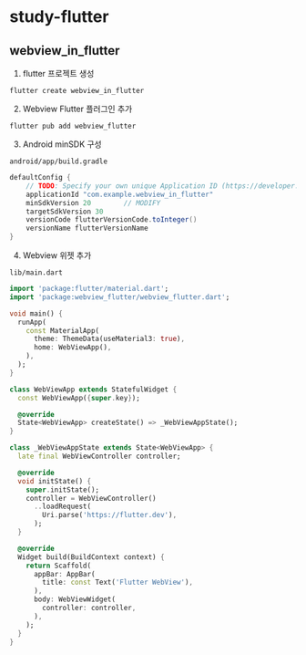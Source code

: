 # study-flutter

## webview_in_flutter

1. flutter 프로젝트 생성

```shell
flutter create webview_in_flutter
```

2. Webview Flutter 플러그인 추가

```shell
flutter pub add webview_flutter
```

3. Android minSDK 구성

`android/app/build.gradle`

```gradle
defaultConfig {
    // TODO: Specify your own unique Application ID (https://developer.android.com/studio/build/application-id.html).
    applicationId "com.example.webview_in_flutter"
    minSdkVersion 20        // MODIFY
    targetSdkVersion 30
    versionCode flutterVersionCode.toInteger()
    versionName flutterVersionName
}
```

4. Webview 위젯 추가

`lib/main.dart`

```dart
import 'package:flutter/material.dart';
import 'package:webview_flutter/webview_flutter.dart';

void main() {
  runApp(
    const MaterialApp(
      theme: ThemeData(useMaterial3: true),
      home: WebViewApp(),
    ),
  );
}

class WebViewApp extends StatefulWidget {
  const WebViewApp({super.key});

  @override
  State<WebViewApp> createState() => _WebViewAppState();
}

class _WebViewAppState extends State<WebViewApp> {
  late final WebViewController controller;

  @override
  void initState() {
    super.initState();
    controller = WebViewController()
      ..loadRequest(
        Uri.parse('https://flutter.dev'),
      );
  }

  @override
  Widget build(BuildContext context) {
    return Scaffold(
      appBar: AppBar(
        title: const Text('Flutter WebView'),
      ),
      body: WebViewWidget(
        controller: controller,
      ),
    );
  }
}
```